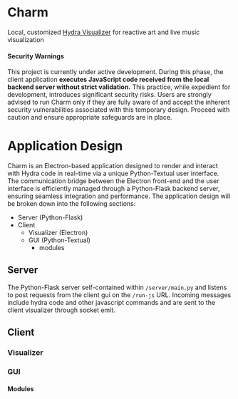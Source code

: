 # Charm

Local, customized [Hydra Visualizer](https://hydra.ojack.xyz/?sketch_id=celeste_2) for reactive art and live music visualization

#### Security Warnings

This project is currently under active development. During this phase, the client application **executes JavaScript code received from the local backend server without strict validation.** This practice, while expedient for development, introduces significant security risks. Users are strongly advised to run Charm only if they are fully aware of and accept the inherent security vulnerabilities associated with this temporary design. Proceed with caution and ensure appropriate safeguards are in place.

# Application Design

Charm is an Electron-based application designed to render and interact with Hydra code in real-time via a unique Python-Textual user interface. The communication bridge between the Electron front-end and the user interface is efficiently managed through a Python-Flask backend server, ensuring seamless integration and performance. The application design will be broken down into the following sections:

- Server (Python-Flask)
- Client
  - Visualizer (Electron)
  - GUI (Python-Textual)
    - modules

## Server

The Python-Flask server self-contained within `/server/main.py` and listens to post requests from the client gui on the `/run-js` URL. Incoming messages include hydra code and other javascript commands and are sent to the client visualizer through socket emit. 

## Client

### Visualizer

### GUI

#### Modules
